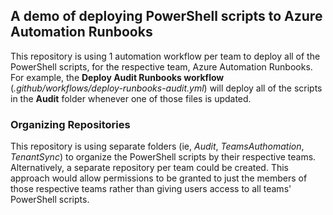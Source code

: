 ## A demo of deploying PowerShell scripts to Azure Automation Runbooks

This repository is using 1 automation workflow per team to deploy all of the PowerShell scripts, for the respective team, Azure Automation Runbooks.
For example, the **Deploy Audit Runbooks workflow** (*.github/workflows/deploy-runbooks-audit.yml*) will deploy all of the scripts in the **Audit** folder whenever one of those files is updated.

### Organizing Repositories
This repository is using separate folders (ie, *Audit*, *TeamsAuthomation*, *TenantSync*) to organize the PowerShell scripts by their respective teams.  Alternatively, a separate repository per team could be created.  This approach would allow permissions to be granted to just the members of those respective teams rather than giving users access to all teams' PowerShell scripts.

